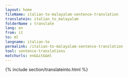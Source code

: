 ```yaml
---
layout: home
fileName: italian-to-malayalam-sentence-translation
translatein: italian_to_malayalam
folderName : translate
lang: en
from: it
to: ml
langname: italian-to
permalink: /italian-to-malayalam-sentence-translation
tool: sentence-translations
matchurls: en&&it&&ml
---
```

{% include section/translateinto.html %}
